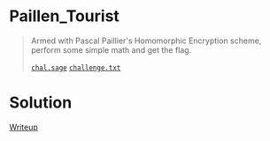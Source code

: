 # Paillen_Tourist

> Armed with Pascal Paillier's Homomorphic Encryption scheme, perform some simple math and get the flag.
>
> [`chal.sage`](./given_files/chal.sage) [`challenge.txt`](./given_files/challenge.txt)

# Solution
[Writeup](./solve/writeup.md)
